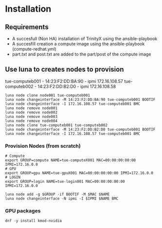 # Installation

## Requirements

- A succesfull (Non HA) installation of TrinityX using the ansible-playbook
- A succesfill creation a compute image using the ansible-playbook (compute-redhat.yml)
- part.txt and post.txt are added to the part/post of the compute image 

## Use luna to creates nodes to provision

tue-computeb001 - 14:23:F2:DD:BA:90 - ipmi 172.16.108.57
tue-computeb002 - 14:23:F2:DD:B2:D0 - ipmi 172.16.108.58

```shell
luna node clone node001 tue-computeb001 
luna node changeinterface -M 14:23:F2:DD:BA:90 tue-computeb001 BOOTIF
luna node changeinterface -I 172.16.108.57 tue-computeb001 BMC
luna node remove node001
luna node remove node002
luna node remove node003
luna node remove node004
luna node clone tue-computeb001 tue-computeb002 
luna node changeinterface -M 14:23:F2:DD:B2:D0 tue-computeb001 BOOTIF
luna node changeinterface -I 172.16.108.57 tue-computeb001 BMC
```

### Provision Nodes (from scratch)
```shell
# Compute
export GROUP=compute NAME=tue-computeX001 MAC=00:00:00:00:00 IPMI=172.16.0.0
# GPU
export GROUP=gpu NAME=tue-gpuX001 MAC=00:00:00:00:00 IPMI=172.16.0.0
# LOGIN
export GROUP=login NAME=tue-login001 MAC=00:00:00:00:00 IPMI=172.16.0.0

luna node add -g $GROUP -if BOOTIF -M $MAC $NAME
luna node changeinterface -N ipmi -I $IPMI $NAME BMC
```

### GPU packages
```
dnf -y install kmod-nvidia
```

